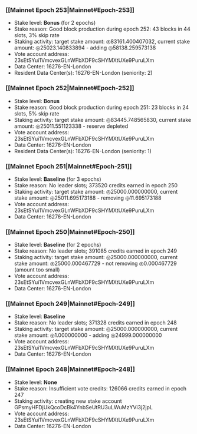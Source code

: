 ### [[Mainnet Epoch 253|Mainnet#Epoch-253]]
* Stake level: **Bonus** (for 2 epochs)
* Stake reason: Good block production during epoch 252: 43 blocks in 44 slots, 3% skip rate
* Staking activity: target stake amount: ◎83161.400407032, current stake amount: ◎25023.140833894 - adding ◎58138.259573138
* Vote account address: 23sEtSYui1VmcvexGLnWFbXDF9cSHYMXtUXe9PuruLXm
* Data Center: 16276-EN-London
* Resident Data Center(s): 16276-EN-London (seniority: 2)
### [[Mainnet Epoch 252|Mainnet#Epoch-252]]
* Stake level: **Bonus**
* Stake reason: Good block production during epoch 251: 23 blocks in 24 slots, 5% skip rate
* Staking activity: target stake amount: ◎83445.748565830, current stake amount: ◎25011.551123338 - reserve depleted
* Vote account address: 23sEtSYui1VmcvexGLnWFbXDF9cSHYMXtUXe9PuruLXm
* Data Center: 16276-EN-London
* Resident Data Center(s): 16276-EN-London (seniority: 1)
### [[Mainnet Epoch 251|Mainnet#Epoch-251]]
* Stake level: **Baseline** (for 3 epochs)
* Stake reason: No leader slots; 373520 credits earned in epoch 250
* Staking activity: target stake amount: ◎25000.000000000, current stake amount: ◎25011.695173188 - removing ◎11.695173188
* Vote account address: 23sEtSYui1VmcvexGLnWFbXDF9cSHYMXtUXe9PuruLXm
* Data Center: 16276-EN-London
### [[Mainnet Epoch 250|Mainnet#Epoch-250]]
* Stake level: **Baseline** (for 2 epochs)
* Stake reason: No leader slots; 391085 credits earned in epoch 249
* Staking activity: target stake amount: ◎25000.000000000, current stake amount: ◎25000.000467729 - not removing ◎0.000467729 (amount too small)
* Vote account address: 23sEtSYui1VmcvexGLnWFbXDF9cSHYMXtUXe9PuruLXm
* Data Center: 16276-EN-London
### [[Mainnet Epoch 249|Mainnet#Epoch-249]]
* Stake level: **Baseline**
* Stake reason: No leader slots; 371328 credits earned in epoch 248
* Staking activity: target stake amount: ◎25000.000000000, current stake amount: ◎1.000000000 - adding ◎24999.000000000
* Vote account address: 23sEtSYui1VmcvexGLnWFbXDF9cSHYMXtUXe9PuruLXm
* Data Center: 16276-EN-London
### [[Mainnet Epoch 248|Mainnet#Epoch-248]]
* Stake level: **None**
* Stake reason: Insufficient vote credits: 126066 credits earned in epoch 247
* Staking activity: creating new stake account GPsmyHFDjUkQcoDcBk4YnbSeUtRU3uLWuMzYVi3j2jpL
* Vote account address: 23sEtSYui1VmcvexGLnWFbXDF9cSHYMXtUXe9PuruLXm
* Data Center: 16276-EN-London